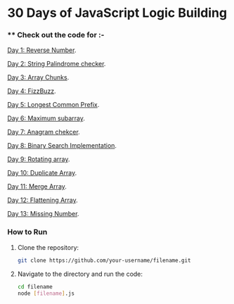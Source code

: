 # **30 Days of JavaScript Logic Building**

### ** Check out the code for :-
[Day 1: Reverse Number](https://github.com/Anshi1208/AdvanceJS-30DaysChallenge/blob/main/1-ReverseNumber.js).


[Day 2: String Palindrome checker](https://github.com/Anshi1208/JS-LogicBuilding/blob/main/2-StringPalindrome.js).


[Day 3: Array Chunks](https://github.com/Anshi1208/JS-LogicBuilding/blob/main/3-ArrayChunks.js).



[Day 4: FizzBuzz](https://github.com/Anshi1208/JS-LogicBuilding/blob/main/4-FizzBuzz.js).


[Day 5: Longest Common Prefix](https://github.com/Anshi1208/JS-LogicBuilding/blob/main/5-LongestCommonPre.js).


[Day 6: Maximum subarray](https://github.com/Anshi1208/JS-LogicBuilding/blob/main/6-MaxSubArray.js).


[Day 7: Anagram chekcer](https://github.com/Anshi1208/JS-LogicBuilding/blob/main/7-AnagramCheck.js).


[Day 8: Binary Search Implementation](https://github.com/Anshi1208/JS-LogicBuilding/blob/main/8-BinarySearch.js).


[Day 9: Rotating array](https://github.com/Anshi1208/JS-LogicBuilding/blob/main/9-RotatingArray.js).


[Day 10: Duplicate Array](https://github.com/Anshi1208/JS-LogicBuilding/blob/main/10-DuplicateArray.js).


[Day 11: Merge Array](https://github.com/Anshi1208/JS-LogicBuilding/blob/main/11-MergeArray.js).



[Day 12: Flattening Array](https://github.com/Anshi1208/JS-LogicBuilding/blob/main/12-FlatteningArray.js).



[Day 13: Missing Number](https://github.com/Anshi1208/JS-LogicBuilding/blob/main/13-MissingNumber.js).





### **How to Run**

1. Clone the repository:
   ```bash
   git clone https://github.com/your-username/filename.git
   ```
2. Navigate to the directory and run the code:
   ```bash
   cd filename
   node [filename].js
   ```